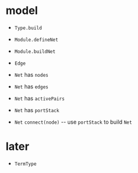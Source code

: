 # model

- `Type.build`

- `Module.defineNet`
- `Module.buildNet`

- `Edge`

- `Net` has `nodes`
- `Net` has `edges`
- `Net` has `activePairs`
- `Net` has `portStack`

- `Net` `connect(node)` -- use `portStack` to build `Net`

# later

- `TermType`
